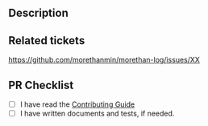 <!-- 1. Verify PR Title -->
<!-- PR Title example: `[FIX | REFACTOR | FEAT ] repair the page layout` -->

<!-- 2. Provide Description of the changes -->

## Description

<!--
- provide a description of the changes made. If there are some pending TODOs, include them there as well.
- Any guidance for reviewers to better understand the changes.
- Any visuals (screenshots, screen recordings) that can give assurance that the changes are safe to merge.
-->

<!-- 3. Add link to the Github Issue for which these changes are made -->

## Related tickets

https://github.com/morethanmin/morethan-log/issues/XX

<!-- 4. Make sure the following actions are checked before finalising your PR -->

## PR Checklist

- [ ] I have read the [Contributing Guide](./docs/CONTRIBUTING.md)
- [ ] I have written documents and tests, if needed.
